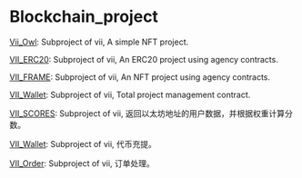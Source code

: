 # Blockchain_project
[Vii_Owl](./Vii_Owl/): Subproject of vii, A simple NFT project.

[VII_ERC20](./VII_ERC20/): Subproject of vii, An ERC20 project using agency contracts.

[VII_FRAME](./VII_FRAME/): Subproject of vii, An NFT project using agency contracts.

[VII_Wallet](./VII_Wallet/): Subproject of vii, Total project management contract.

[VII_SCORES](./VII_SCORES/): Subproject of vii, 返回以太坊地址的用户数据，并根据权重计算分数。

[VII_Wallet](./VII_Wallet/): Subproject of vii, 代币充提。

[VII_Order](./VII_Order/): Subproject of vii, 订单处理。